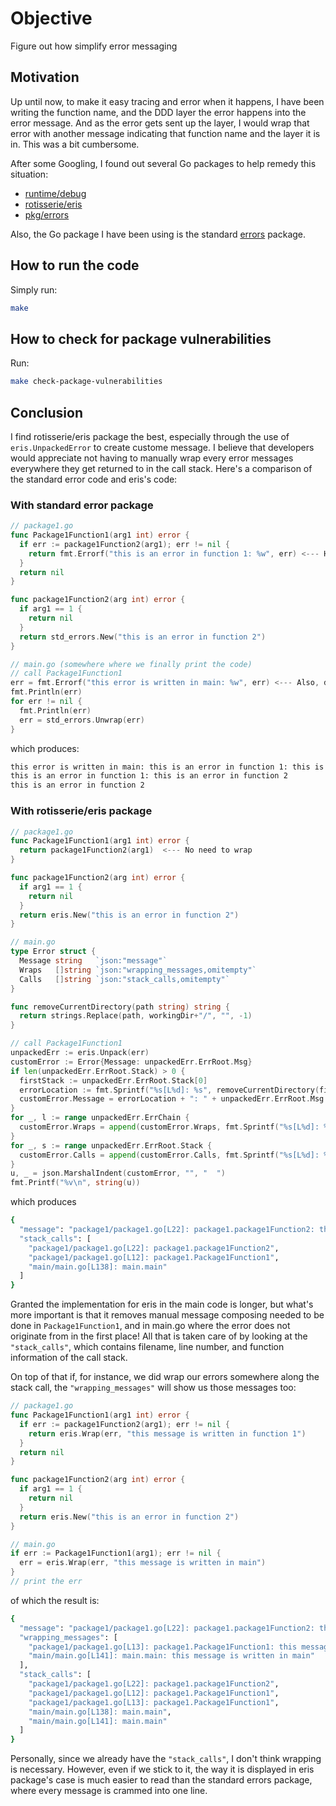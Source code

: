 # Objective
Figure out how simplify error messaging

## Motivation
Up until now, to make it easy tracing and error when it happens, I have been writing the function name, and the DDD layer
the error happens into the error message. And as the error gets sent up the layer, I would wrap that error with another
message indicating that function name and the layer it is in. This was a bit cumbersome.

After some Googling, I found out several Go packages to help remedy this situation:
- [runtime/debug](https://pkg.go.dev/runtime/debug@go1.21.0)
- [rotisserie/eris](https://pkg.go.dev/github.com/rotisserie/eris)
- [pkg/errors](https://pkg.go.dev/github.com/pkg/errors)

Also, the Go package I have been using is the standard [errors](https://pkg.go.dev/errors) package.

## How to run the code
Simply run:
```bash
make
```

## How to check for package vulnerabilities
Run:
```bash
make check-package-vulnerabilities
```

## Conclusion
I find rotisserie/eris package the best, especially through the use of `eris.UnpackedError` to create custome message.
I believe that developers would appreciate not having to manually wrap every error messages everywhere they get returned to in the call stack.
Here's a comparison of the standard error code and eris's code:
### With standard error package
```go
// package1.go
func Package1Function1(arg1 int) error {
  if err := package1Function2(arg1); err != nil {
    return fmt.Errorf("this is an error in function 1: %w", err) <--- Here developer needs to remember to wrap
  }
  return nil
}

func package1Function2(arg int) error {
  if arg1 == 1 {
    return nil
  }
  return std_errors.New("this is an error in function 2")
}

// main.go (somewhere where we finally print the code)
// call Package1Function1
err = fmt.Errorf("this error is written in main: %w", err) <--- Also, developer needs to wrap here
fmt.Println(err)
for err != nil {
  fmt.Println(err)
  err = std_errors.Unwrap(err)
}
```
which produces:
```bash
this error is written in main: this is an error in function 1: this is an error in function 2
this is an error in function 1: this is an error in function 2
this is an error in function 2
```

### With rotisserie/eris package
```go
// package1.go
func Package1Function1(arg1 int) error {
  return package1Function2(arg1)  <--- No need to wrap
}

func package1Function2(arg int) error {
  if arg1 == 1 {
    return nil
  }
  return eris.New("this is an error in function 2")
}

// main.go
type Error struct {
  Message string   `json:"message"`
  Wraps   []string `json:"wrapping_messages,omitempty"`
  Calls   []string `json:"stack_calls,omitempty"`
}

func removeCurrentDirectory(path string) string {
  return strings.Replace(path, workingDir+"/", "", -1)
}

// call Package1Function1
unpackedErr := eris.Unpack(err)
customError := Error{Message: unpackedErr.ErrRoot.Msg}
if len(unpackedErr.ErrRoot.Stack) > 0 {
  firstStack := unpackedErr.ErrRoot.Stack[0]
  errorLocation := fmt.Sprintf("%s[L%d]: %s", removeCurrentDirectory(firstStack.File), firstStack.Line, firstStack.Name)
  customError.Message = errorLocation + ": " + unpackedErr.ErrRoot.Msg
}
for _, l := range unpackedErr.ErrChain {
  customError.Wraps = append(customError.Wraps, fmt.Sprintf("%s[L%d]: %s: %s", removeCurrentDirectory(l.Frame.File), l.Frame.Line, l.Frame.Name, l.Msg))
}
for _, s := range unpackedErr.ErrRoot.Stack {
  customError.Calls = append(customError.Calls, fmt.Sprintf("%s[L%d]: %s", removeCurrentDirectory(s.File), s.Line, s.Name))
}
u, _ = json.MarshalIndent(customError, "", "  ")
fmt.Printf("%v\n", string(u))
```
which produces
```bash
{
  "message": "package1/package1.go[L22]: package1.package1Function2: this is an error in function 2",
  "stack_calls": [
    "package1/package1.go[L22]: package1.package1Function2",
    "package1/package1.go[L12]: package1.Package1Function1",
    "main/main.go[L138]: main.main"
  ]
}
```

Granted the implementation for eris in the main code is longer, but what's more important is that it removes manual message composing needed to be done in
`Package1Function1`, and in main.go where the error does not originate from in the first place!
All that is taken care of by looking at the `"stack_calls"`, which contains filename, line number, and function information of the call stack.

On top of that if, for instance, we did wrap our errors somewhere along the stack call, the `"wrapping_messages"` will show us those messages too:
```go
// package1.go
func Package1Function1(arg1 int) error {
  if err := package1Function2(arg1); err != nil {
    return eris.Wrap(err, "this message is written in function 1")
  }
  return nil
}

func package1Function2(arg int) error {
  if arg1 == 1 {
    return nil
  }
  return eris.New("this is an error in function 2")
}

// main.go
if err := Package1Function1(arg1); err != nil {
  err = eris.Wrap(err, "this message is written in main")
}
// print the err
```
of which the result is:
```bash
{
  "message": "package1/package1.go[L22]: package1.package1Function2: this is an error in function 2",
  "wrapping_messages": [
    "package1/package1.go[L13]: package1.Package1Function1: this message is written in function 1",
    "main/main.go[L141]: main.main: this message is written in main"
  ],
  "stack_calls": [
    "package1/package1.go[L22]: package1.package1Function2",
    "package1/package1.go[L12]: package1.Package1Function1",
    "package1/package1.go[L13]: package1.Package1Function1",
    "main/main.go[L138]: main.main",
    "main/main.go[L141]: main.main"
  ]
}
```
Personally, since we already have the `"stack_calls"`, I don't think wrapping is necessary.
However, even if we stick to it, the way it is displayed in eris package's case is much easier to read than the standard errors package,
where every message is crammed into one line.
